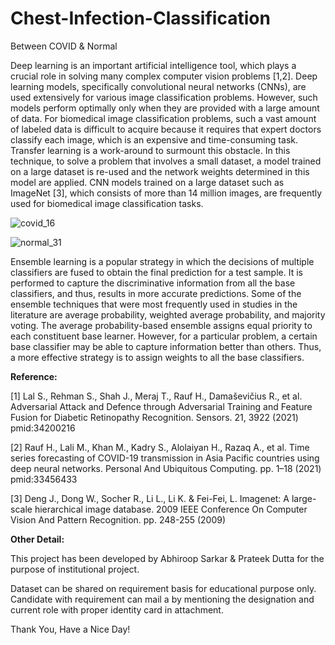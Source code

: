 # Chest-Infection-Classification
Between COVID &amp; Normal

Deep learning is an important artificial intelligence tool, which plays a crucial role in solving many complex computer vision problems [1,2]. Deep learning models, specifically convolutional neural networks (CNNs), are used extensively for various image classification problems. However, such models perform optimally only when they are provided with a large amount of data. For biomedical image classification problems, such a vast amount of labeled data is difficult to acquire because it requires that expert doctors classify each image, which is an expensive and time-consuming task. Transfer learning is a work-around to surmount this obstacle. In this technique, to solve a problem that involves a small dataset, a model trained on a large dataset is re-used and the network weights determined in this model are applied. CNN models trained on a large dataset such as ImageNet [3], which consists of more than 14 million images, are frequently used for biomedical image classification tasks.

![covid_16](https://user-images.githubusercontent.com/62097113/145523454-580832a1-7633-4c87-9d14-2d3b210839f5.jpg)

![normal_31](https://user-images.githubusercontent.com/62097113/145523493-6c13093f-895e-4ab0-b3bb-99eb8ad61535.jpg)

Ensemble learning is a popular strategy in which the decisions of multiple classifiers are fused to obtain the final prediction for a test sample. It is performed to capture the discriminative information from all the base classifiers, and thus, results in more accurate predictions. Some of the ensemble techniques that were most frequently used in studies in the literature are average probability, weighted average probability, and majority voting. The average probability-based ensemble assigns equal priority to each constituent base learner. However, for a particular problem, a certain base classifier may be able to capture information better than others. Thus, a more effective strategy is to assign weights to all the base classifiers.

**Reference:**

[1] Lal S., Rehman S., Shah J., Meraj T., Rauf H., Damaševičius R., et al. Adversarial Attack and Defence through Adversarial Training and Feature Fusion for Diabetic Retinopathy Recognition. Sensors. 21, 3922 (2021) pmid:34200216

[2] Rauf H., Lali M., Khan M., Kadry S., Alolaiyan H., Razaq A., et al. Time series forecasting of COVID-19 transmission in Asia Pacific countries using deep neural networks. Personal And Ubiquitous Computing. pp. 1–18 (2021) pmid:33456433

[3] Deng J., Dong W., Socher R., Li L., Li K. & Fei-Fei, L. Imagenet: A large-scale hierarchical image database. 2009 IEEE Conference On Computer Vision And Pattern Recognition. pp. 248-255 (2009)

**Other Detail:**

This project has been developed by Abhiroop Sarkar & Prateek Dutta for the purpose of institutional project.

Dataset can be shared on requirement basis for educational purpose only. Candidate with requirement can mail a by mentioning the designation and current role with proper identity card in attachment.

Thank You, Have a Nice Day!
